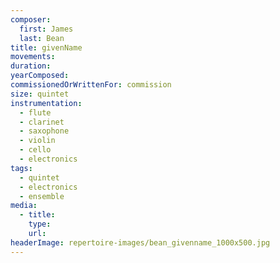 ```yaml
---
composer:
  first: James
  last: Bean
title: givenName
movements:
duration:
yearComposed:
commissionedOrWrittenFor: commission
size: quintet
instrumentation:
  - flute
  - clarinet
  - saxophone
  - violin
  - cello
  - electronics
tags:
  - quintet
  - electronics
  - ensemble
media:
  - title:
    type:
    url:
headerImage: repertoire-images/bean_givenname_1000x500.jpg
---
```

